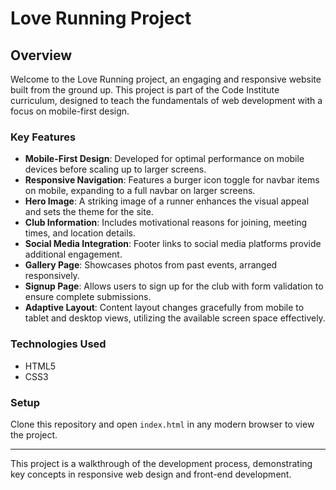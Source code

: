 # Love Running Project

## Overview

Welcome to the Love Running project, an engaging and responsive website built from the ground up. This project is part of the Code Institute curriculum, designed to teach the fundamentals of web development with a focus on mobile-first design.

### Key Features

- **Mobile-First Design**: Developed for optimal performance on mobile devices before scaling up to larger screens.
- **Responsive Navigation**: Features a burger icon toggle for navbar items on mobile, expanding to a full navbar on larger screens.
- **Hero Image**: A striking image of a runner enhances the visual appeal and sets the theme for the site.
- **Club Information**: Includes motivational reasons for joining, meeting times, and location details.
- **Social Media Integration**: Footer links to social media platforms provide additional engagement.
- **Gallery Page**: Showcases photos from past events, arranged responsively.
- **Signup Page**: Allows users to sign up for the club with form validation to ensure complete submissions.
- **Adaptive Layout**: Content layout changes gracefully from mobile to tablet and desktop views, utilizing the available screen space effectively.

### Technologies Used

- HTML5
- CSS3

### Setup

Clone this repository and open `index.html` in any modern browser to view the project.

---

This project is a walkthrough of the development process, demonstrating key concepts in responsive web design and front-end development.